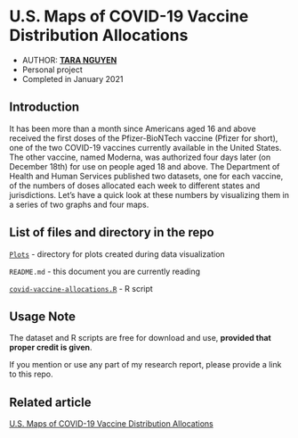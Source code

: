 # U.S. Maps of COVID-19 Vaccine Distribution Allocations

- AUTHOR: [**TARA NGUYEN**](https://www.linkedin.com/in/taranguyen264/)
- Personal project
- Completed in January 2021

## Introduction

It has been more than a month since Americans aged 16 and above received the first doses of the Pfizer-BioNTech vaccine (Pfizer for short), one of the two COVID-19 vaccines currently available in the United States. The other vaccine, named Moderna, was authorized four days later (on December 18th) for use on people aged 18 and above. The Department of Health and Human Services published two datasets, one for each vaccine, of the numbers of doses allocated each week to different states and jurisdictions. Let’s have a quick look at these numbers by visualizing them in a series of two graphs and four maps.

## List of files and directory in the repo

[`Plots`](Plots) - directory for plots created during data visualization

`README.md` - this document you are currently reading

[`covid-vaccine-allocations.R`](covid-vaccine-allocations.R) - R script

## Usage Note

The dataset and R scripts are free for download and use, **provided that proper credit is given**.

If you mention or use any part of my research report, please provide a link to this repo.

## Related article

[U.S. Maps of COVID-19 Vaccine Distribution Allocations](https://medium.com/analytics-vidhya/u-s-maps-of-covid-19-vaccine-distribution-allocations-2709548cde8a)

